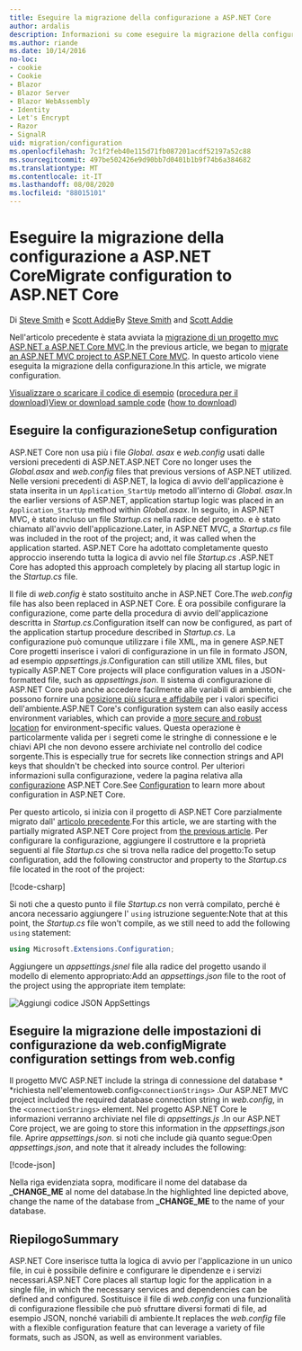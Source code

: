 ```yaml
---
title: Eseguire la migrazione della configurazione a ASP.NET Core
author: ardalis
description: Informazioni su come eseguire la migrazione della configurazione da un progetto MVC ASP.NET a un progetto MVC ASP.NET Core.
ms.author: riande
ms.date: 10/14/2016
no-loc:
- cookie
- Cookie
- Blazor
- Blazor Server
- Blazor WebAssembly
- Identity
- Let's Encrypt
- Razor
- SignalR
uid: migration/configuration
ms.openlocfilehash: 7c1f2feb40e115d71fb087201acdf52197a52c88
ms.sourcegitcommit: 497be502426e9d90bb7d0401b1b9f74b6a384682
ms.translationtype: MT
ms.contentlocale: it-IT
ms.lasthandoff: 08/08/2020
ms.locfileid: "88015101"
---
```

# <a name="migrate-configuration-to-aspnet-core"></a><span data-ttu-id="ba959-103">Eseguire la migrazione della configurazione a ASP.NET Core</span><span class="sxs-lookup"><span data-stu-id="ba959-103">Migrate configuration to ASP.NET Core</span></span>

<span data-ttu-id="ba959-104">Di [Steve Smith](https://ardalis.com/) e [Scott Addie](https://scottaddie.com)</span><span class="sxs-lookup"><span data-stu-id="ba959-104">By [Steve Smith](https://ardalis.com/) and [Scott Addie](https://scottaddie.com)</span></span>

<span data-ttu-id="ba959-105">Nell'articolo precedente è stata avviata la [migrazione di un progetto mvc ASP.NET a ASP.NET Core MVC](xref:migration/mvc).</span><span class="sxs-lookup"><span data-stu-id="ba959-105">In the previous article, we began to [migrate an ASP.NET MVC project to ASP.NET Core MVC](xref:migration/mvc).</span></span> <span data-ttu-id="ba959-106">In questo articolo viene eseguita la migrazione della configurazione.</span><span class="sxs-lookup"><span data-stu-id="ba959-106">In this article, we migrate configuration.</span></span>

<span data-ttu-id="ba959-107">[Visualizzare o scaricare il codice di esempio](https://github.com/dotnet/AspNetCore.Docs/tree/master/aspnetcore/migration/configuration/samples) ([procedura per il download](xref:index#how-to-download-a-sample))</span><span class="sxs-lookup"><span data-stu-id="ba959-107">[View or download sample code](https://github.com/dotnet/AspNetCore.Docs/tree/master/aspnetcore/migration/configuration/samples) ([how to download](xref:index#how-to-download-a-sample))</span></span>

## <a name="setup-configuration"></a><span data-ttu-id="ba959-108">Eseguire la configurazione</span><span class="sxs-lookup"><span data-stu-id="ba959-108">Setup configuration</span></span>

<span data-ttu-id="ba959-109">ASP.NET Core non usa più i file *Global. asax* e *web.config* usati dalle versioni precedenti di ASP.NET.</span><span class="sxs-lookup"><span data-stu-id="ba959-109">ASP.NET Core no longer uses the *Global.asax* and *web.config* files that previous versions of ASP.NET utilized.</span></span> <span data-ttu-id="ba959-110">Nelle versioni precedenti di ASP.NET, la logica di avvio dell'applicazione è stata inserita in un `Application_StartUp` metodo all'interno di *Global. asax*.</span><span class="sxs-lookup"><span data-stu-id="ba959-110">In the earlier versions of ASP.NET, application startup logic was placed in an `Application_StartUp` method within *Global.asax*.</span></span> <span data-ttu-id="ba959-111">In seguito, in ASP.NET MVC, è stato incluso un file *Startup.cs* nella radice del progetto. e è stato chiamato all'avvio dell'applicazione.</span><span class="sxs-lookup"><span data-stu-id="ba959-111">Later, in ASP.NET MVC, a *Startup.cs* file was included in the root of the project; and, it was called when the application started.</span></span> <span data-ttu-id="ba959-112">ASP.NET Core ha adottato completamente questo approccio inserendo tutta la logica di avvio nel file *Startup.cs* .</span><span class="sxs-lookup"><span data-stu-id="ba959-112">ASP.NET Core has adopted this approach completely by placing all startup logic in the *Startup.cs* file.</span></span>

<span data-ttu-id="ba959-113">Il file di *web.config* è stato sostituito anche in ASP.NET Core.</span><span class="sxs-lookup"><span data-stu-id="ba959-113">The *web.config* file has also been replaced in ASP.NET Core.</span></span> <span data-ttu-id="ba959-114">È ora possibile configurare la configurazione, come parte della procedura di avvio dell'applicazione descritta in *Startup.cs*.</span><span class="sxs-lookup"><span data-stu-id="ba959-114">Configuration itself can now be configured, as part of the application startup procedure described in *Startup.cs*.</span></span> <span data-ttu-id="ba959-115">La configurazione può comunque utilizzare i file XML, ma in genere ASP.NET Core progetti inserisce i valori di configurazione in un file in formato JSON, ad esempio *appsettings.js*.</span><span class="sxs-lookup"><span data-stu-id="ba959-115">Configuration can still utilize XML files, but typically ASP.NET Core projects will place configuration values in a JSON-formatted file, such as *appsettings.json*.</span></span> <span data-ttu-id="ba959-116">Il sistema di configurazione di ASP.NET Core può anche accedere facilmente alle variabili di ambiente, che possono fornire una [posizione più sicura e affidabile](xref:security/app-secrets) per i valori specifici dell'ambiente.</span><span class="sxs-lookup"><span data-stu-id="ba959-116">ASP.NET Core's configuration system can also easily access environment variables, which can provide a [more secure and robust location](xref:security/app-secrets) for environment-specific values.</span></span> <span data-ttu-id="ba959-117">Questa operazione è particolarmente valida per i segreti come le stringhe di connessione e le chiavi API che non devono essere archiviate nel controllo del codice sorgente.</span><span class="sxs-lookup"><span data-stu-id="ba959-117">This is especially true for secrets like connection strings and API keys that shouldn't be checked into source control.</span></span> <span data-ttu-id="ba959-118">Per ulteriori informazioni sulla configurazione, vedere la pagina relativa alla [configurazione](xref:fundamentals/configuration/index) ASP.NET Core.</span><span class="sxs-lookup"><span data-stu-id="ba959-118">See [Configuration](xref:fundamentals/configuration/index) to learn more about configuration in ASP.NET Core.</span></span>

<span data-ttu-id="ba959-119">Per questo articolo, si inizia con il progetto di ASP.NET Core parzialmente migrato dall' [articolo precedente](xref:migration/mvc).</span><span class="sxs-lookup"><span data-stu-id="ba959-119">For this article, we are starting with the partially migrated ASP.NET Core project from [the previous article](xref:migration/mvc).</span></span> <span data-ttu-id="ba959-120">Per configurare la configurazione, aggiungere il costruttore e la proprietà seguenti al file *Startup.cs* che si trova nella radice del progetto:</span><span class="sxs-lookup"><span data-stu-id="ba959-120">To setup configuration, add the following constructor and property to the *Startup.cs* file located in the root of the project:</span></span>

[!code-csharp[](configuration/samples/WebApp1/src/WebApp1/Startup.cs?range=11-16)]

<span data-ttu-id="ba959-121">Si noti che a questo punto il file *Startup.cs* non verrà compilato, perché è ancora necessario aggiungere l' `using` istruzione seguente:</span><span class="sxs-lookup"><span data-stu-id="ba959-121">Note that at this point, the *Startup.cs* file won't compile, as we still need to add the following `using` statement:</span></span>

```csharp
using Microsoft.Extensions.Configuration;
```

<span data-ttu-id="ba959-122">Aggiungere un *appsettings.jsnel* file alla radice del progetto usando il modello di elemento appropriato:</span><span class="sxs-lookup"><span data-stu-id="ba959-122">Add an *appsettings.json* file to the root of the project using the appropriate item template:</span></span>

![Aggiungi codice JSON AppSettings](configuration/_static/add-appsettings-json.png)

## <a name="migrate-configuration-settings-from-webconfig"></a><span data-ttu-id="ba959-124">Eseguire la migrazione delle impostazioni di configurazione da web.config</span><span class="sxs-lookup"><span data-stu-id="ba959-124">Migrate configuration settings from web.config</span></span>

<span data-ttu-id="ba959-125">Il progetto MVC ASP.NET include la stringa di connessione del database \* \*richiesta nell'elementoweb.config`<connectionStrings>` .</span><span class="sxs-lookup"><span data-stu-id="ba959-125">Our ASP.NET MVC project included the required database connection string in *web.config*, in the `<connectionStrings>` element.</span></span> <span data-ttu-id="ba959-126">Nel progetto ASP.NET Core le informazioni verranno archiviate nel file di *appsettings.js* .</span><span class="sxs-lookup"><span data-stu-id="ba959-126">In our ASP.NET Core project, we are going to store this information in the *appsettings.json* file.</span></span> <span data-ttu-id="ba959-127">Aprire *appsettings.json*. si noti che include già quanto segue:</span><span class="sxs-lookup"><span data-stu-id="ba959-127">Open *appsettings.json*, and note that it already includes the following:</span></span>

[!code-json[](../migration/configuration/samples/WebApp1/src/WebApp1/appsettings.json?highlight=4)]

<span data-ttu-id="ba959-128">Nella riga evidenziata sopra, modificare il nome del database da **_CHANGE_ME** al nome del database.</span><span class="sxs-lookup"><span data-stu-id="ba959-128">In the highlighted line depicted above, change the name of the database from **_CHANGE_ME** to the name of your database.</span></span>

## <a name="summary"></a><span data-ttu-id="ba959-129">Riepilogo</span><span class="sxs-lookup"><span data-stu-id="ba959-129">Summary</span></span>

<span data-ttu-id="ba959-130">ASP.NET Core inserisce tutta la logica di avvio per l'applicazione in un unico file, in cui è possibile definire e configurare le dipendenze e i servizi necessari.</span><span class="sxs-lookup"><span data-stu-id="ba959-130">ASP.NET Core places all startup logic for the application in a single file, in which the necessary services and dependencies can be defined and configured.</span></span> <span data-ttu-id="ba959-131">Sostituisce il file di *web.config* con una funzionalità di configurazione flessibile che può sfruttare diversi formati di file, ad esempio JSON, nonché variabili di ambiente.</span><span class="sxs-lookup"><span data-stu-id="ba959-131">It replaces the *web.config* file with a flexible configuration feature that can leverage a variety of file formats, such as JSON, as well as environment variables.</span></span>
